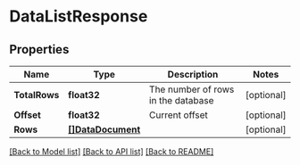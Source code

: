 # DataListResponse

## Properties

Name | Type | Description | Notes
------------ | ------------- | ------------- | -------------
**TotalRows** | **float32** | The number of rows in the database | [optional] 
**Offset** | **float32** | Current offset | [optional] 
**Rows** | [**[]DataDocument**](dataDocument.md) |  | [optional] 

[[Back to Model list]](../README.md#documentation-for-models) [[Back to API list]](../README.md#documentation-for-api-endpoints) [[Back to README]](../README.md)


